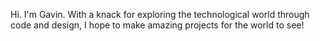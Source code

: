 Hi. I'm Gavin. With a knack for exploring the technological world through code and design, I hope to make amazing projects for the world to see!
